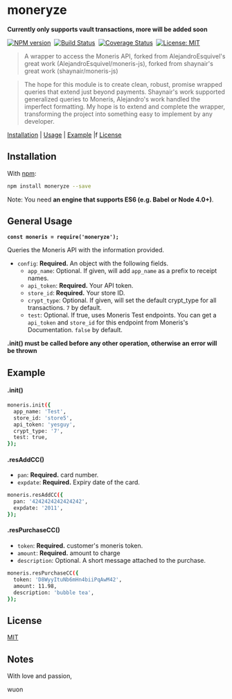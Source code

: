 # moneryze

**Currently only supports vault transactions, more will be added soon**

[![NPM version](https://img.shields.io/npm/v/moneryze.svg)](https://www.npmjs.com/package/moneryze)&nbsp;
[![Build Status](https://travis-ci.org/Wuon/moneryze.svg?branch=master)](https://travis-ci.org/Wuon/moneryze)&nbsp;
[![Coverage Status](https://coveralls.io/repos/github/Wuon/moneryze/badge.svg?branch=master)](https://coveralls.io/github/Wuon/moneryze?branch=master)&nbsp;
[![License: MIT](https://img.shields.io/badge/License-MIT-yellow.svg)](https://opensource.org/licenses/MIT)

> A wrapper to access the Moneris API, forked from AlejandroEsquivel's great work (AlejandroEsquivel/moneris-js), forked from shaynair's great work (shaynair/moneris-js)

> The hope for this module is to create clean, robust, promise wrapped queries that extend just beyond payments. Shaynair's work supported generalized queries to Moneris, Alejandro's work handled the imperfect formatting. My hope is to extend and complete the wrapper, transforming the project into something easy to implement by any developer. 

[Installation](#installation) |
[Usage](#usage) |
[Example](#example) |f
[License](#license)

## Installation

With [npm](https://npmjs.org/):

```bash
npm install moneryze --save
```

Note: You need **an engine that supports ES6 (e.g. Babel or Node 4.0+)**.

## General Usage

**`const moneris = require('moneryze');`**

Queries the Moneris API with the information provided.

- `config`: **Required.** An object with the following fields.
  - `app_name`: Optional. If given, will add  `app_name` as a prefix to receipt names.
  - `api_token`: **Required.** Your API token.
  - `store_id`: **Required.** Your store ID.
  - `crypt_type`: Optional. If given, will set the default crypt_type for all transactions. `7` by default.
  - `test`: Optional. If true, uses Moneris Test endpoints. You can get a `api_token` and `store_id` for this endpoint from Moneris's Documentation. `false` by default.
 
**.init() must be called before any other operation, otherwise an error will be thrown**
 
## Example

#### .init()

```bash
moneris.init({
  app_name: 'Test',
  store_id: 'store5',
  api_token: 'yesguy',
  crypt_type: '7',
  test: true,
});
```

#### .resAddCC()
- `pan`: **Required.** card number.
- `expdate`: **Required.** Expiry date of the card.
```bash
moneris.resAddCC({
  pan: '4242424242424242',
  expdate: '2011',
});
```

#### .resPurchaseCC()
- `token`: **Required.** customer's moneris token.
- `amount`: **Required.** amount to charge
- `description`: Optional. A short message attached to the purchase.
```bash
moneris.resPurchaseCC({
  token: 'D8WyyItuNb6mHn4biiPqAwM42',
  amount: 11.98,
  description: 'bubble tea',
});
```

## License

[MIT](http://g14n.info/mit-license)

## Notes
With love and passion,

wuon
